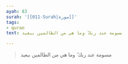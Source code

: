 ```yaml
---
ayah: 83
surah: '[[011-Surah|سورة]]'
tags:
- quran
text: مسومة عند ربك ۖ وما هي من الظالمين ببعيد

---
```

> مسومة عند ربك ۖ وما هي من الظالمين ببعيد
